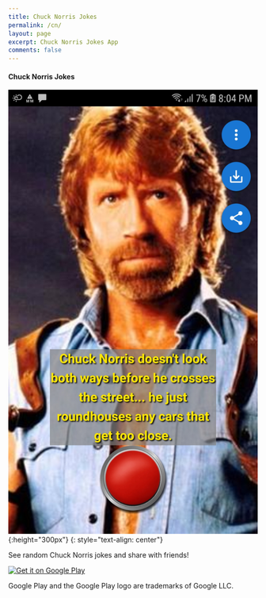 ```yaml
---
title: Chuck Norris Jokes
permalink: /cn/
layout: page
excerpt: Chuck Norris Jokes App
comments: false
---
```


#### Chuck Norris Jokes

![alt text](/cn/phone.jpg "Chuck Norris Jokes app on phone"){:height="300px"} 
{: style="text-align: center"}

See random Chuck Norris jokes and share with friends!

<a href='https://play.google.com/store/apps/details?id=com.github.andrepestana&pcampaignid=pcampaignidMKT-Other-global-all-co-prtnr-py-PartBadge-Mar2515-1'><img alt='Get it on Google Play' src='https://play.google.com/intl/en_us/badges/static/images/badges/en_badge_web_generic.png' style="height:100px" /></a>


Google Play and the Google Play logo are trademarks of Google LLC.